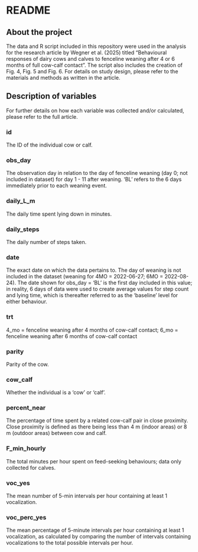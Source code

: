 README
================

## About the project

The data and R script included in this repository were used in the
analysis for the research article by Wegner et al. (2025)
titled “Behavioural responses of dairy cows and calves to fenceline
weaning after 4 or 6 months of full cow-calf contact”. The script also
includes the creation of Fig. 4, Fig. 5 and Fig. 6. For details on study
design, please refer to the materials and methods as written in the
article.

## Description of variables

For further details on how each variable was collected and/or
calculated, please refer to the full article.

### id

The ID of the individual cow or calf.

### obs_day

The observation day in relation to the day of fenceline weaning (day 0;
not included in dataset) for day 1 - 11 after weaning. ‘BL’ refers to
the 6 days immediately prior to each weaning event.

### daily_L\_m

The daily time spent lying down in minutes.

### daily_steps

The daily number of steps taken.

### date

The exact date on which the data pertains to. The day of weaning is not
included in the dataset (weaning for 4MO = 2022-06-27; 6MO =
2022-08-24). The date shown for obs_day = ‘BL’ is the first day included
in this value; in reality, 6 days of data were used to create average
values for step count and lying time, which is thereafter referred to as
the ‘baseline’ level for either behaviour.

### trt

4_mo = fenceline weaning after 4 months of cow-calf contact; 6_mo =
fenceline weaning after 6 months of cow-calf contact

### parity

Parity of the cow.

### cow_calf

Whether the individual is a ‘cow’ or ‘calf’.

### percent_near

The percentage of time spent by a related cow-calf pair in close
proximity. Close proximity is defined as there being less than 4 m
(indoor areas) or 8 m (outdoor areas) between cow and calf.

### F_min_hourly

The total minutes per hour spent on feed-seeking behaviours; data only
collected for calves.

### voc_yes

The mean number of 5-min intervals per hour containing at least 1
vocalization.

### voc_perc_yes

The mean percentage of 5-minute intervals per hour containing at least 1
vocalization, as calculated by comparing the number of intervals
containing vocalizations to the total possible intervals per hour.
